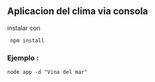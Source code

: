 ## Aplicacion del clima via consola

instalar con 

```
 npm install
```


### Ejemplo :
```
node app -d "Vina del mar"
```